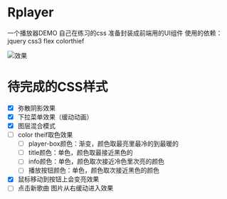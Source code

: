 # Rplayer
一个播放器DEMO 自己在练习的css 准备封装成前端用的UI组件
使用的依赖：jquery css3 flex colorthief

![效果](https://user-gold-cdn.xitu.io/2020/3/11/170c80e363600881?w=709&h=512&f=png&s=163198)

# 待完成的CSS样式

- [x] 弥散阴影效果
- [x] 下拉菜单效果（缓动动画）
- [x] 图层混合模式
- [ ] color theif取色效果
  - [ ] player-box颜色：渐变，颜色取最亮里最冷的到最暖的
  - [ ] title颜色：单色，颜色取最接近黑色的
  - [ ] info颜色：单色，颜色取次接近冷色里次亮的颜色
  - [ ] 播放按钮颜色：单色，颜色取次接近黑色的颜色
- [x] 鼠标移动到按钮上会变亮效果
- [ ] 点击新歌曲 图片从右缓动进入效果
